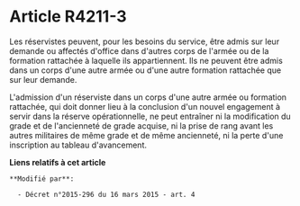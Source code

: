 # Article R4211-3

Les réservistes peuvent, pour les besoins du service, être admis sur leur demande ou affectés d'office dans d'autres corps de
l'armée ou de la formation rattachée à laquelle ils appartiennent. Ils ne peuvent être admis dans un corps d'une autre armée
ou d'une autre formation rattachée que sur leur demande.

L'admission d'un réserviste dans un corps d'une autre armée ou formation rattachée, qui doit donner lieu à la conclusion d'un
nouvel engagement à servir dans la réserve opérationnelle, ne peut entraîner ni la modification du grade et de l'ancienneté
de grade acquise, ni la prise de rang avant les autres militaires de même grade et de même ancienneté, ni la perte d'une
inscription au tableau d'avancement.

**Liens relatifs à cet article**

	**Modifié par**:

	  - Décret n°2015-296 du 16 mars 2015 - art. 4
